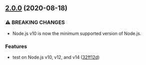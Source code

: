 ## [2.0.0](https://github.com/KenanY/sig-floor/compare/1.0.1...2.0.0) (2020-08-18)


### ⚠ BREAKING CHANGES

* Node.js v10 is now the minimum supported version of
Node.js.

### Features

* test on Node.js v10, v12, and v14 ([32ff12d](https://github.com/KenanY/sig-floor/commit/32ff12de4507f0f424d174de8f70581b463a5680))
